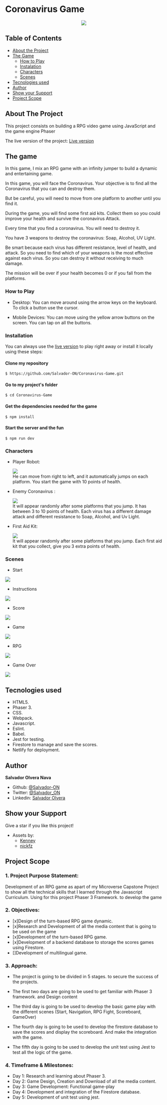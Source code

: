 # Coronavirus Game

<div align="center"><img src="dist/assets/screenshots/start-scene.png"></div>

## Table of Contents

* [About the Project](#about-the-project)
* [The Game](#the-game)
  * [How to Play](#how-to-play)
  * [Instalation](#instalation)
  * [Characters](#characters)
  * [Scenes](#scenes)
* [Tecnologies used](#tecnologies-used)
* [Author](#author)
* [Show your Support](#show-your-support)
* [Project Scope](#project-scope)

<!-- ABOUT THE PROJECT -->
## About The Project

This project consists on building a RPG video game using JavaScript and the game engine Phaser

The live version of the project: [Live version](https://defeat-the-coronavirus.netlify.app/)

<!-- THE GAME -->
## The game

In this game, I mix an RPG game with an infinity jumper to build a dynamic and entertaining game.

In this game, you will face the Coronavirus. Your objective is to find all the Coronavirus that you can and destroy them.

But be careful, you will need to move from one platform to another until you find it.

During the game, you will find some first aid kits. Collect them so you could improve your health and survive the coronavirus Attack.

Every time that you find a coronavirus. You will need to destroy it.

You have 3 weapons to destroy the coronavirus: Soap, Alcohol, UV Light.

Be smart because each virus has different resistance, level of health, and attack. So you need to find which of your weapons is the most effective against each virus. So you can destroy it without receiving to much damage.

The mission will be over if your health becomes 0 or if you fall from the platforms.


<!-- HOW TO PLAY -->
### How to Play

- Desktop: You can move around using the arrow keys on the keyboard. To click a button use the cursor.

- Mobile Devices: You can move using the yellow arrow buttons on the screen. You can tap on all the buttons.

<!-- INSTALLATION -->
### Installation

You can always use the [live version](https://defeat-the-coronavirus.netlify.app) to play right away or install it locally using these steps:

#### Clone my repository

`$ https://github.com/Salvador-ON/Coronavirus-Game.git`

#### Go to my project's folder

`$ cd Coronavirus-Game`

#### Get the dependencies needed for the game

`$ npm install`

#### Start the server and the fun
`$ npm run dev`

<!-- CHARACTERS -->
### Characters

* Player Robot: <div ><img src="dist/assets/character_robot_cheer0.png"></div>
He can move from right to left, and it automatically jumps on each platform. You start the game with 10 points of health.

* Enemy Coronavirus : <div ><img src="dist/assets/virus-small.png"></div>
It will appear randomly after some platforms that you jump. It has between 3 to 10 points of health.
Each virus has a different damage attack and different resistance to Soap, Alcohol, and Uv Light. 

* First Aid Kit:  <div ><img src="dist/assets/aid-pack.png"></div>
It will appear randomly after some platforms that you jump. Each first aid kit that you collect, give you 3 extra points of health.

<!-- SCENES -->
### Scenes

* Start 

<div><img src="dist/assets/screenshots/start-scene.png"></div>

* Instructions

<div><img src="dist/assets/screenshots/instructions-scene.png"></div>

* Score

<div><img src="dist/assets/screenshots/score-scene.png"></div>

* Game 

<div><img src="dist/assets/screenshots/game-scene.png"></div>

* RPG 

<div><img src="dist/assets/screenshots/rpg-scene.png"></div>

* Game Over

<div><img src="dist/assets/screenshots/gameover-scene.png"></div>


<!-- TECNOLOGIES USED -->
## Tecnologies used

*   HTML5.
*   Phaser 3.
*   CSS.
*   Webpack.
*   Javascript.
*   Eslint.
*   Babel.
*   Jest for testing.
*   Firestore to manage and save the scores.
*   Netlify for deployment.


<!--AUTHOR -->
## Author

**Salvador Olvera Nava**

- Github: [@Salvador-ON](https://github.com/Salvador-ON)
- Twitter: [@Salvador_ON](https://twitter.com/Salvador_ON)
- Linkedin: [Salvador Olvera](https://www.linkedin.com/in/salvador-olvera-n)

<!-- SHOW YOUR SUPPORT -->
## Show your Support

Give a star if you like this project!


- Assets by: 
  * [Kenney](https://kenney.nl/assetsk)
  * [nickfz](https://pngtree.com/nickfz_14826052?type=1)


<!-- project-scope -->
## Project Scope

### 1. Project Purpose Statement:	

Development of an RPG game as apart of my Microverse Capstone Project to show all the technical skills that I  learned through the Javascript Curriculum. Using for this project Phaser 3 Framework. to develop the game

### 2. Objectives:

- [x]Design of the turn-based RPG game dynamic.
- [x]Research and Development of all the media content that is going to be used on the game
- [x]Development of the turn-based RPG game.
- [x]Development of a backend database to storage the scores games using Firestore.
- []Development of multilingual game.

### 3. Approach:

* The project is going to be divided in 5 stages. to secure the success of the projects.

* The first two days are going to be used to get familiar with Phaser 3 framework. and Design content

* The third day is going to be used to develop the basic game play with the different scenes (Start, Navigation, RPG Fight, Scoreboard, GameOver)

* The fourth day is going to be used to develop the firestore database to save the scores and display the scoreboard. And make the integration with the game.

* The fifth day is going to be used to develop the unit test using Jest to test all the logic of the game.

### 4. Timeframe & Milestones:
* Day 1: Research and learning about Phaser 3.
* Day 2: Game Design, Creation and Download of all the media content.
* Day 3: Game Development: Functional game-play
* Day 4: Development and integration of the Firestore database.
* Day 5: Development of unit test using jest.
